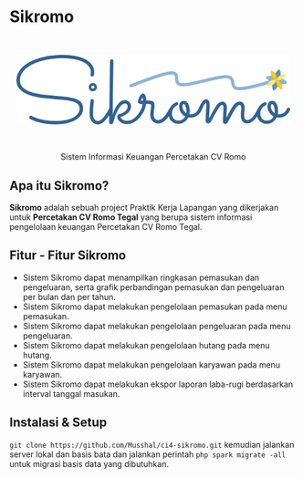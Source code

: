 # Sikromo
<br>
<p align="center">
  <img width=480 src="public/logo/Sikromo_logo.png">
</p>
<br>
<p align="center"> Sistem Informasi Keuangan Percetakan CV Romo
<br>

## Apa itu Sikromo?
**Sikromo** adalah sebuah project Praktik Kerja Lapangan yang dikerjakan untuk
**Percetakan CV Romo Tegal** yang berupa sistem informasi pengelolaan keuangan
Percetakan CV Romo Tegal.

## Fitur - Fitur Sikromo
* Sistem Sikromo dapat menampilkan ringkasan pemasukan
dan pengeluaran, serta grafik perbandingan pemasukan dan pengeluaran per bulan dan per tahun.
* Sistem Sikromo dapat melakukan pengelolaan pemasukan pada menu pemasukan.
* Sistem Sikromo dapat melakukan pengelolaan pengeluaran pada menu pengeluaran.
* Sistem Sikromo dapat melakukan pengelolaan hutang pada menu hutang.
* Sistem Sikromo dapat melakukan pengelolaan karyawan pada menu karyawan.
* Sistem Sikromo dapat melakukan ekspor laporan laba-rugi berdasarkan interval tanggal masukan.

## Instalasi & Setup
`git clone https://github.com/Musshal/ci4-sikromo.git` kemudian jalankan server lokal dan basis
bata dan jalankan perintah `php spark migrate -all` untuk migrasi basis data yang dibutuhkan.
